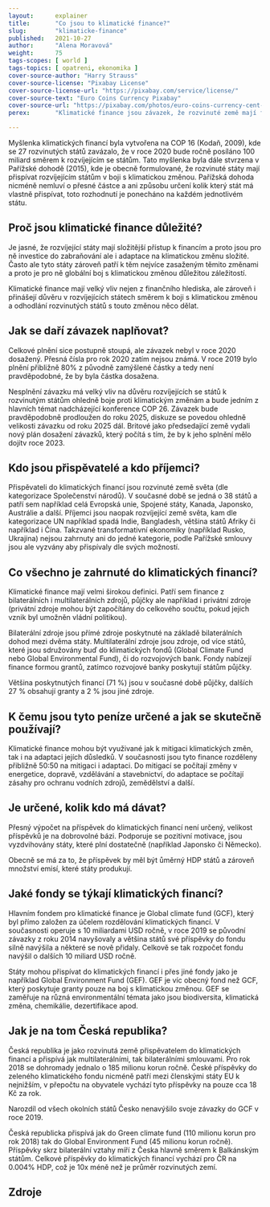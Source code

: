 ```yaml
---
layout:      explainer
title:       "Co jsou to klimatické finance?"
slug:        "klimaticke-finance"
published:   2021-10-27
author:      "Alena Moravová"
weight:      75
tags-scopes: [ world ]
tags-topics: [ opatreni, ekonomika ]
cover-source-author: "Harry Strauss"
cover-source-license: "Pixabay License"
cover-source-license-url: "https://pixabay.com/service/license/"
cover-source-text: "Euro Coins Currency Pixabay"
cover-source-url: "https://pixabay.com/photos/euro-coins-currency-cent-euro-cent-1353420/"
perex:       "Klimatické finance jsou závazek, že rozvinuté země mají finančně přispívat rozvíjejícím státům na boj s klimatickou změnou a jejími dopady."

---
```


Myšlenka klimatických financí byla vytvořena na COP 16 (Kodaň, 2009), kde se 27 rozvinutých států zavázalo, že v roce 2020 bude ročně posíláno 100 miliard směrem k rozvíjejícím se státům. Tato myšlenka byla dále stvrzena v Pařížské dohodě (2015), kde je obecně formulované, že rozvinuté státy mají přispívat rozvíjejícím státům v boji s klimatickou změnou. Pařížská dohoda nicméně nemluví o přesné částce a ani způsobu určení kolik který stát má vlastně přispívat, toto rozhodnutí je ponecháno na každém jednotlivém státu. 

## Proč jsou klimatické finance důležité?

Je jasné, že rozvíjející státy mají složitější přístup k financím a proto jsou pro ně investice do zabraňování ale i adaptace na klimatickou změnu složité. Často ale tyto státy zároveň patří k těm nejvíce zasaženým těmito změnami a proto je pro ně globální boj s klimatickou změnou důležitou záležitostí.

Klimatické finance mají velký vliv nejen z finančního hlediska, ale zároveň i přinášejí důvěru v rozvíjejících státech směrem k boji s klimatickou změnou a odhodlání rozvinutých států s touto změnou něco dělat.

## Jak se daří závazek naplňovat?

Celkové plnění sice postupně stoupá, ale závazek nebyl v roce 2020 dosažený. Přesná čísla pro rok 2020 zatím nejsou známá. V roce 2019 bylo plnění přibližně 80% z původně zamýšlené částky a tedy není pravděpodobné, že by byla částka dosažena.

Nesplnění závazku má velký vliv na důvěru rozvíjejících se států k rozvinutým státům ohledně boje proti klimatickým změnám a bude jedním z hlavních témat nadcházející konference COP 26. Závazek bude pravděpodobně prodloužen do roku 2025, diskuze se povedou ohledně velikosti závazku od roku 2025 dál. Britové jako předsedající země vydali nový plán dosažení závazků, který počítá s tím, že by k jeho splnění mělo dojítv roce 2023.

## Kdo jsou přispěvatelé a kdo příjemci?

Přispěvateli do klimatických financí jsou rozvinuté země světa (dle kategorizace Společenství národů). V současné době se jedná o 38 států a patří sem například celá Evropská unie, Spojené státy, Kanada, Japonsko, Austrálie a další. Příjemci jsou naopak rozvíjející země světa, kam dle kategorizace UN například spadá Indie, Bangladesh, většina států Afriky či například i Čína. Takzvané transformativní ekonomiky (například Rusko, Ukrajina) nejsou zahrnuty ani do jedné kategorie, podle Pařížské smlouvy jsou ale vyzvány aby přispívaly dle svých možností.

## Co všechno je zahrnuté do klimatických financí?

Klimatické finance mají velmi širokou definici. Patří sem finance z bilaterálních i multilaterálních zdrojů, půjčky ale například i privátní zdroje (privátní zdroje mohou být započítány do celkového součtu, pokud jejich vznik byl umožněn vládní politikou).

Bilaterální zdroje jsou přímé zdroje poskytnuté na základě bilaterálních dohod mezi dvěma státy. Multilaterální zdroje jsou zdroje, od více států, které jsou sdružovány buď do klimatických fondů (Global Climate Fund nebo Global Environmental Fund), či do rozvojových bank. Fondy nabízejí finance formou grantů, zatímco rozvojové banky poskytují státům půjčky.

Většina poskytnutých financí (71 %) jsou v současné době půjčky, dalších 27 % obsahují granty a 2 % jsou jiné zdroje.

## K čemu jsou tyto peníze určené a jak se skutečně používají?

Klimatické finance mohou být využivané jak k mitigaci klimatických změn, tak i na adaptaci jejích důsledků. V současnosti jsou tyto finance rozděleny přibližně 50:50 na mitigaci i adaptaci. Do mitigací se počítají změny v energetice, dopravě, vzdělávání a stavebnictví, do adaptace se počítají zásahy pro ochranu vodních zdrojů, zemědělství a další.

## Je určené, kolik kdo má dávat?

Přesný výpočet na příspěvek do klimatických financí není určený, velikost příspěvků je na dobrovolné bázi. Podporuje se pozitivní motivace, jsou vyzdvihovány státy, které plní dostatečně (například Japonsko či Německo).

Obecně se má za to, že příspěvek by měl být ůměrný HDP států a zároveň množství emisí, které státy produkují.

## Jaké fondy se týkají klimatických financí?

Hlavním fondem pro klimatické finance je Global climate fund (GCF), který byl přímo založen za účelem rozdělování klimatických financí. V současnosti operuje s 10 miliardami USD ročně, v roce 2019 se původní závazky z roku 2014 navyšovaly a většina států své příspěvky do fondu silně navýšila a některé se nově přidaly. Celkově se tak rozpočet fondu navýšil o dalších 10 miliard USD ročně.

Státy mohou přispívat do klimatických financí i přes jiné fondy jako je například Global Environment Fund (GEF). GEF je víc obecný fond než GCF, který poskytuje granty pouze na boj s klimatickou změnou. GEF se zaměřuje na různá environmentální témata jako jsou biodiversita, klimatická změna, chemikálie, dezertifikace apod.

## Jak je na tom Česká republika?

Česká republika je jako rozvinutá země přispěvatelem do klimatických financí a přispívá jak multilaterálními, tak bilaterálními smlouvami. Pro rok 2018 se dohromady jednalo o 185 milionu korun ročně. České příspěvky do zeleného klimatického fondu nicméně patří mezi členskými státy EU k nejnižším, v přepočtu na obyvatele vychází tyto příspěvky na pouze cca 18 Kč za rok.

Narozdíl od všech okolních států Česko nenavýšilo svoje závazky do GCF v roce 2019.

Česká republicka přispívá jak do Green climate fund (110 milionu korun pro rok 2018) tak do Global Environment Fund (45 milionu korun ročně). Příspěvky skrz bilaterální vztahy míří z Česka hlavně směrem k Balkánským státům. Celkové příspěvky do klimatických financí vychází pro ČR na 0.004% HDP, což je 10x méně než je průměr rozvinutých zemí.

## Zdroje

[^1]: Evropská komise. ["Zpráva o fungování evropského trhu s uhlíkem"](https://eur-lex.europa.eu/legal-content/CS/TXT/?uri=CELEX:52020DC0740) Zpráva komise Evropskému parlamentu a Radě, Evropská komise, Brusel (2020).
[^2]: World Bank. ["State and Trends of Carbon Pricing 2020"](https://openknowledge.worldbank.org/handle/10986/33809) (May), World Bank, Washington, DC (2020).
[^3]: High-Level Commission on Carbon Prices. ["Report of the High-Level Commission on Carbon Prices."](https://openknowledge.worldbank.org/handle/10986/32419) World Bank, Washington, DC (2017).
[^4]: Evropská komise. ["Commission decision on the Union-wide quantity of allowances to be issued under the EU Emission Trading System for 2021"](https://ec.europa.eu/clima/sites/clima/files/news/docs/c_2020_7704_en.pdf) Evropská komise, Brusel (2020).

